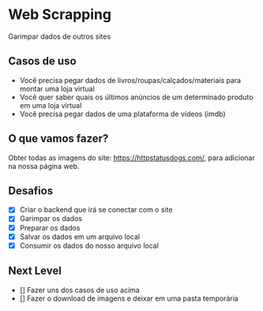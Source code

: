 # Web Scrapping

Garimpar dados de outros sites

## Casos de uso

- Você precisa pegar dados de livros/roupas/calçados/materiais para montar uma loja virtual
- Você quer saber quais os últimos anúncios de um determinado produto em uma loja virtual
- Você precisa pegar dados de uma plataforma de vídeos (imdb)

## O que vamos fazer?

Obter todas as imagens do site: https://httpstatusdogs.com/, para adicionar na nossa página web.

## Desafios

- [x] Criar o backend que irá se conectar com o site
- [x] Garimpar os dados
- [x] Preparar os dados
- [x] Salvar os dados em um arquivo local
- [x] Consumir os dados do nosso arquivo local

## Next Level

- [] Fazer uns dos casos de uso acima
- [] Fazer o download de imagens e deixar em uma pasta temporária
